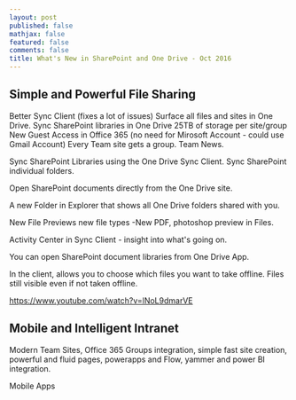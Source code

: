 ```yaml
---
layout: post
published: false
mathjax: false
featured: false
comments: false
title: What's New in SharePoint and One Drive - Oct 2016
---
```

## Simple and Powerful File Sharing

Better Sync Client (fixes a lot of issues)
Surface all files and sites in One Drive.
Sync SharePoint libraries in One Drive
25TB of storage per site/group
New Guest Access in Office 365 (no need for Mirosoft Account - could use Gmail Account)
Every Team site gets a group. Team News.


Sync SharePoint Libraries using the One Drive Sync Client. Sync SharePoint individual folders.

Open SharePoint documents directly from the One Drive site.

A new Folder in Explorer that shows all One Drive folders shared with you.

New File Previews new file types -New PDF, photoshop preview in Files.

Activity Center in Sync Client - insight into what's going on.

You can open SharePoint document libraries from One Drive App.

In the client, allows you to choose which files you want to take offline. Files still visible even if not taken offline.

https://www.youtube.com/watch?v=lNoL9dmarVE

## Mobile and Intelligent Intranet

Modern Team Sites, Office 365 Groups integration, simple fast site creation, powerful and fluid pages, powerapps and Flow, yammer and power BI integration. 

Mobile Apps
